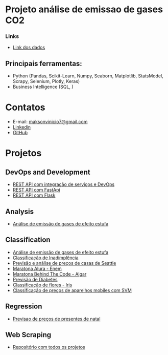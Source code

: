 # Projeto análise de emissao de gases CO2

### Links
- [Link dos dados](https://www.kaggle.com/srikantsahu/co2-and-ghg-emission-data)


## Principais ferramentas:
- Python (Pandas, Scikit-Learn, Numpy, Seaborn, Matplotlib, StatsModel, Scrapy, Selenium, Plotly, Keras)
- Business Intelligence (SQL, )

# Contatos
- E-mail: maksonvinicio7@gmail.com
- [Linkedin](https://www.linkedin.com/in/maksonvinicio/)
- [GitHub](https://github.com/MaksonViini)

# Projetos

## DevOps and Development
- [REST API com integração de serviços e DevOps](https://github.com/MaksonViini/Best-Practices-Simple-ToDo-FastApi)
- [REST API com FastApi](https://github.com/MaksonViini/FastApi-App)
- [REST API com Flask](https://github.com/MaksonViini/Flask-App)

## Analysis

- [Análise de emissão de gases de efeito estufa](https://github.com/MaksonViini/Green-House-Gases)

## Classification
- [Análise de emissão de gases de efeito estufa](https://github.com/MaksonViini/Green-House-Gases)
- [Classificação de Inadimplência](https://github.com/MaksonViini/Credit-Risc)
- [Previsão e análise de preços de casas de Seattle](https://github.com/MaksonViini/Project-Price-houses)
- [Maratona Alura - Enem](https://github.com/MaksonViini/Data-Science-Projects/tree/master/Project-Alura-ENEM2019)
- [Maratona Behind The Code - Algar](https://github.com/MaksonViini/Data-Science-Projects/tree/master/Project-Behind-The-Code-Algar)
- [Previsão de Diabetes](https://github.com/MaksonViini/Data-Science-Projects/tree/master/Project-Diabetes)
- [Classificação de flores - Iris](https://github.com/MaksonViini/Data-Science-Projects/tree/master/Project-Iris)
- [Classificação de preços de aparelhos mobiles com SVM](https://github.com/MaksonViini/Data-Science-Projects/tree/master/Project-Mobile-Price-Classification)

## Regression

- [Previsao de preços de presentes de natal](https://github.com/MaksonViini/Data-Science-Projects/tree/master/Project-Christmas-Gift)


## Web Scraping
- [Repositório com todos os projetos](https://github.com/MaksonViini/Web-Scraping)




